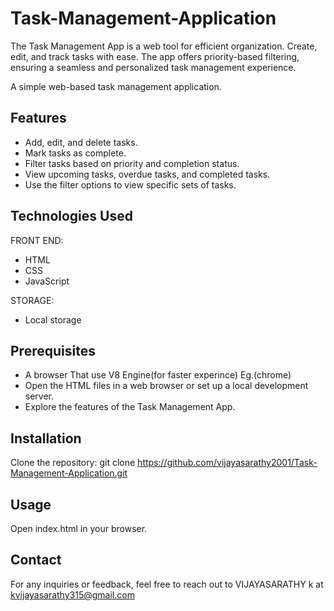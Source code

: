 # Task-Management-Application
The Task Management App is a web tool for efficient organization. Create, edit, and track tasks with ease. The app offers priority-based filtering, ensuring a seamless and personalized task management experience.


A simple web-based task management application.

## Features

- Add, edit, and delete tasks.
- Mark tasks as complete.
- Filter tasks based on priority and completion status.
- View upcoming tasks, overdue tasks, and completed tasks.
- Use the filter options to view specific sets of tasks.
## Technologies Used
FRONT END:
- HTML
- CSS
- JavaScript
  
STORAGE:

- Local storage

## Prerequisites

- A browser That use V8 Engine(for faster experince) Eg.(chrome)
- Open the HTML files in a web browser or set up a local development server.
- Explore the features of the Task Management App.

## Installation
Clone the repository: git clone https://github.com/vijayasarathy2001/Task-Management-Application.git

## Usage
Open index.html in your browser.

## Contact
For any inquiries or feedback, feel free to reach out to VIJAYASARATHY k at kvijayasarathy315@gmail.com
